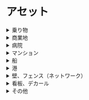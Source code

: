 
# アセット


<details>
<summary>乗り物</summary>

- Kuroneko_yamato（クロネコヤマト運送バン）  
https://steamcommunity.com/sharedfiles/filedetails/?id=516971967

- Sagawa-kyubin-truck(佐川急便)  
https://steamcommunity.com/sharedfiles/filedetails/?id=509675084

- ISUZU FORWARD F-CARGO  
https://steamcommunity.com/sharedfiles/filedetails/?id=1763259197

- FUKUTSU Truck  
https://steamcommunity.com/sharedfiles/filedetails/?id=2017463514

- Truck Ad SEINO [repaint]  
https://steamcommunity.com/sharedfiles/filedetails/?id=636034026

- Seven-eleven-truck(セブンイレブン配送トラック)  
https://steamcommunity.com/sharedfiles/filedetails/?id=509672101

- Daihatsu Hijet Industrial (Prop)  
https://steamcommunity.com/sharedfiles/filedetails/?id=1178515955

- Electric Vehicles Prop Pack  
https://steamcommunity.com/sharedfiles/filedetails/?id=1187929794

- [car] Police car Japan GT-R v2.0(AD)  
https://steamcommunity.com/sharedfiles/filedetails/?id=457451374

- JP Toyota Rental Lease トヨタレンタリース  
https://steamcommunity.com/sharedfiles/filedetails/?id=1588251273

- NISSAN  
https://steamcommunity.com/sharedfiles/filedetails/?id=1846072538

- Mercedes-Benz Dealership (RICO)  
https://steamcommunity.com/sharedfiles/filedetails/?id=1844816885

- Volkswagen Dealership (RICO)  
https://steamcommunity.com/sharedfiles/filedetails/?id=1848557019

- BMW , Audi & luxury cars dealer & petrol station.  
https://steamcommunity.com/sharedfiles/filedetails/?id=1834807672
</details>


<details>
<summary>商業地</summary>

- Strip Mall 2x4  
https://steamcommunity.com/sharedfiles/filedetails/?id=413096429

- 2x1 Kyoto Block #5 (Lv1 HD.Comm)  
https://steamcommunity.com/sharedfiles/filedetails/?id=783047476

- 2x1 Kyoto Block #2 (Lv 1 High Density Commercial)  
https://steamcommunity.com/sharedfiles/filedetails/?id=774696019

- 2x4 Kyoto Block #1 (Lv3 High Density Commercial)  
https://steamcommunity.com/sharedfiles/filedetails/?id=772675995

- 3x2 Kyoto Block #7 (Lv2 HD.Comm)  
https://steamcommunity.com/sharedfiles/filedetails/?id=792513106

- 3x3C Kyoto Block #6 (Lv1 Office)  
https://steamcommunity.com/sharedfiles/filedetails/?id=785825173

- JP Workman  
https://steamcommunity.com/sharedfiles/filedetails/?id=1595836824

- wy-JP-Supermarket  
https://steamcommunity.com/sharedfiles/filedetails/?id=1545673130

- wy-JP-Drugstore-A  
https://steamcommunity.com/sharedfiles/filedetails/?id=1557805388

- マツモトキヨシ  
https://steamcommunity.com/sharedfiles/filedetails/?id=1131283438

- wy-JP-ComplexBuilding-IkHata アイフル、ルノアール  
https://steamcommunity.com/sharedfiles/filedetails/?id=2050745514

- wy-JP-SUKIYA-A  
https://steamcommunity.com/sharedfiles/filedetails/?id=1563567240

- wy-JP-Matsuya-A  
https://steamcommunity.com/sharedfiles/filedetails/?id=1560271960

- wy-JP-Yoshinoya-A  
https://steamcommunity.com/sharedfiles/filedetails/?id=1566061264

- wy-JP-KFC-A  
https://steamcommunity.com/sharedfiles/filedetails/?id=1569114173

- wy-JP-Ohsho-A  
https://steamcommunity.com/sharedfiles/filedetails/?id=1624943356

- wy-JP-Gardening  
https://steamcommunity.com/sharedfiles/filedetails/?id=1542093223

- JP-PhotoGallery  
https://steamcommunity.com/sharedfiles/filedetails/?id=1538046967

- Bento Factory  
https://steamcommunity.com/sharedfiles/filedetails/?id=1663977485

- Hotel 123 Tennoji  
https://steamcommunity.com/sharedfiles/filedetails/?id=1668965804

- Government Building  
https://steamcommunity.com/sharedfiles/filedetails/?id=1538591090

- wy-JP-Dennys-A  
https://steamcommunity.com/sharedfiles/filedetails/?id=1967969783

- wy-JP-Laundry-A  
https://steamcommunity.com/sharedfiles/filedetails/?id=1552227605

- Yodobashi AKIBA  
https://steamcommunity.com/sharedfiles/filedetails/?id=456819394

- Costco (RICO)  
https://steamcommunity.com/sharedfiles/filedetails/?id=875668402

- Subway  
https://steamcommunity.com/sharedfiles/filedetails/?id=743645286

- Seiyu  
https://steamcommunity.com/sharedfiles/filedetails/?id=423575061

- Shimamura  
https://steamcommunity.com/sharedfiles/filedetails/?id=419822464

- Seven-Eleven  
https://steamcommunity.com/sharedfiles/filedetails/?id=413745161

- wy-JP-LAWSON-A  
https://steamcommunity.com/sharedfiles/filedetails/?id=1733845363

- wy-JP-FamilyMart-B  
https://steamcommunity.com/sharedfiles/filedetails/?id=1649556356

- FamilyMart C / ファミリーマート  
https://steamcommunity.com/sharedfiles/filedetails/?id=1858557560

- wy-JP-Ministop-A  
https://steamcommunity.com/sharedfiles/filedetails/?id=1796588329

- wy-JP-DailyYamazaki-A  
https://steamcommunity.com/sharedfiles/filedetails/?id=1911699724

- wy-JP-Panasonic-A  
https://steamcommunity.com/sharedfiles/filedetails/?id=1554616369

- CoCo壱番屋　松屋　すき家　吉野家  
https://steamcommunity.com/sharedfiles/filedetails/?id=2017901712

- [JP]丸亀製麺  
https://steamcommunity.com/sharedfiles/filedetails/?id=1910591939

- JP Corner Building / コーナー用雑居ビル  
https://steamcommunity.com/sharedfiles/filedetails/?id=1820849230

- JP Suburb shop pack 8 / コーナー設置用商店4種  
https://steamcommunity.com/sharedfiles/filedetails/?id=1808616583

- JP Hotel Route inn  
https://steamcommunity.com/sharedfiles/filedetails/?id=1710939781

- JP Johshuya / 上州屋  
https://steamcommunity.com/sharedfiles/filedetails/?id=1849121751

- JP Sugi pharmacy / スギ薬局  
https://steamcommunity.com/sharedfiles/filedetails/?id=1842062073

- Modular Parks Parking  
https://steamcommunity.com/sharedfiles/filedetails/?id=503585005

- Modular Street Parks Parking  
https://steamcommunity.com/sharedfiles/filedetails/?id=504128819

- Active Public Parking - Updated  
https://steamcommunity.com/sharedfiles/filedetails/?id=562598444

- wy-JP-ComplexBuilding-SK  
https://steamcommunity.com/sharedfiles/filedetails/?id=1628176597

- wy-JP_corner_building_1A  
https://steamcommunity.com/sharedfiles/filedetails/?id=1791240106

- wy-JP-LogiThebookstore  
https://steamcommunity.com/sharedfiles/filedetails/?id=1580805082

- wy-JP-RamenHidakaya-A  
https://steamcommunity.com/sharedfiles/filedetails/?id=1577062418

- wy-JP-SuperPotato-Akihabara  
https://steamcommunity.com/sharedfiles/filedetails/?id=1573194640

- wy-JP-BALUKO-Matsunoya-A  
https://steamcommunity.com/sharedfiles/filedetails/?id=1832918414

- wy-JP-McDonalds-A  
https://steamcommunity.com/sharedfiles/filedetails/?id=1549532558

- wy-JP-CoffeeShop  
https://steamcommunity.com/sharedfiles/filedetails/?id=1540727600

- wy-JP-ComplexBuilding-All  
https://steamcommunity.com/sharedfiles/filedetails/?id=2018778244

- wy-JP-CornerBuilding-KS  
https://steamcommunity.com/sharedfiles/filedetails/?id=1742528378

- wy-JP-ComplexBuilding-FENo1  
https://steamcommunity.com/sharedfiles/filedetails/?id=2027391096

- wy-JP-ComplexBuilding-nz11178  
https://steamcommunity.com/sharedfiles/filedetails/?id=2037100898

- wy-JP-KubotianBuildingMaterials  
https://steamcommunity.com/sharedfiles/filedetails/?id=1952270899

- wy-JP-Gardening  
https://steamcommunity.com/sharedfiles/filedetails/?id=1542093223

- JP Corner Building / コーナー用雑居ビル  
https://steamcommunity.com/sharedfiles/filedetails/?id=1820849230

- JP Suburb shop pack 1  
https://steamcommunity.com/sharedfiles/filedetails/?id=1618623309

- JP Suburb shop pack 2  
https://steamcommunity.com/sharedfiles/filedetails/?id=1621223495

- JP Suburb shop pack 3  
https://steamcommunity.com/sharedfiles/filedetails/?id=1621228485

- JP Suburb shop pack 4  
https://steamcommunity.com/sharedfiles/filedetails/?id=1665516715

- JP Suburb shop pack 5  
https://steamcommunity.com/sharedfiles/filedetails/?id=1674700245

- Modular Parks 4x4 Covered Tables  
https://steamcommunity.com/sharedfiles/filedetails/?id=915685348

- Industrial Park Plaza: Williams Industrial Sales and Repair  
https://steamcommunity.com/sharedfiles/filedetails/?id=916471587

- Park&Ride Car Park  
https://steamcommunity.com/sharedfiles/filedetails/?id=465791355

- 商店 A (Japanese Rural Shop A)  
https://steamcommunity.com/sharedfiles/filedetails/?id=1417994603

- RICO Loading dock  
https://steamcommunity.com/sharedfiles/filedetails/?id=1192136989

- Sasebo JP Office WJ-A  
https://steamcommunity.com/sharedfiles/filedetails/?id=1940178708

- Parking  
https://steamcommunity.com/sharedfiles/filedetails/?id=489194471

- Parking  
https://steamcommunity.com/sharedfiles/filedetails/?id=528294016

- Parking  
https://steamcommunity.com/sharedfiles/filedetails/?id=727017939

- Parking  
https://steamcommunity.com/sharedfiles/filedetails/?id=1235464709

- Parking Park 4*3  
https://steamcommunity.com/sharedfiles/filedetails/?id=652521002

- Pvtdragon Parking Lot park  
https://steamcommunity.com/sharedfiles/filedetails/?id=526510448

- Japanese Parking 1x1  
https://steamcommunity.com/sharedfiles/filedetails/?id=955081130

- Japanese Parking 1x2  
https://steamcommunity.com/sharedfiles/filedetails/?id=955174866
</details>


<details>
<summary>病院</summary>

- wy-P-MucunHospital  
https://steamcommunity.com/sharedfiles/filedetails/?id=1840642497

- 墓地 Japanese Cemetery  
https://steamcommunity.com/sharedfiles/filedetails/?id=1379307480
</details>



<details>
<summary>マンション</summary>

- JP Apartment / 日本風アパート3Packs  
https://steamcommunity.com/sharedfiles/filedetails/?id=1963241644

- JP Apartment 4packs / 日本のアパート4種  
https://steamcommunity.com/sharedfiles/filedetails/?id=1938885461

- JP Residential house / 無落雪住宅  
https://steamcommunity.com/sharedfiles/filedetails/?id=1834178021

- Sasebo JP Apartment B  
https://steamcommunity.com/sharedfiles/filedetails/?id=1955652459

- JP Apartment ② / 日本のアパート2種  
https://steamcommunity.com/sharedfiles/filedetails/?id=1950058351

- 日本の商店3種パック  
https://steamcommunity.com/sharedfiles/filedetails/?id=1929684570

- 大和ハイツ  
https://steamcommunity.com/sharedfiles/filedetails/?id=895057737

- JP Apartment with stores / 店舗併設のマンション  
https://steamcommunity.com/sharedfiles/filedetails/?id=2034708299

- jp_re2 (Japanese country house)  
https://steamcommunity.com/sharedfiles/filedetails/?id=1906556374

- jp_re3 (Japanese house)  
https://steamcommunity.com/sharedfiles/filedetails/?id=1910010921

- jp_re4 (Japanese house)  
https://steamcommunity.com/sharedfiles/filedetails/?id=1910010155

- jp_re6~9  
https://steamcommunity.com/sharedfiles/filedetails/?id=1944630800

- jp_re10~13  
https://steamcommunity.com/sharedfiles/filedetails/?id=1995360220

- jp_co1 (Nozawa Building)  
https://steamcommunity.com/sharedfiles/filedetails/?id=1928355606

- jp_apt2a (Apartment)  
https://steamcommunity.com/sharedfiles/filedetails/?id=1913355488

- jp_apt3 (apartment)  
https://steamcommunity.com/sharedfiles/filedetails/?id=1917985266

- Won Won Apartments  
https://steamcommunity.com/sharedfiles/filedetails/?id=630382466

- wy-JP-LnstiuteOfLanguage  
https://steamcommunity.com/sharedfiles/filedetails/?id=1907407312

- Sasebo JP Apartment C  
https://steamcommunity.com/sharedfiles/filedetails/?id=1968188716

- Japanese House A ( 3 Colors )/ 日本の住宅A 3色セット[GROW]   
https://steamcommunity.com/sharedfiles/filedetails/?id=1359264409

- 10A-464D83-2P-V1 (RICO version)  
https://steamcommunity.com/sharedfiles/filedetails/?id=654086847

- 10A-464D83-2P-V2 (RICO Version)  
https://steamcommunity.com/sharedfiles/filedetails/?id=654087642

- Apartments Growable lvl2 4x4  
https://steamcommunity.com/sharedfiles/filedetails/?id=406538067

- wy-JP-Mansions-HA_ABC  
https://steamcommunity.com/sharedfiles/filedetails/?id=1641248197

- wy-JP-Mansions-MB-ABC  
https://steamcommunity.com/sharedfiles/filedetails/?id=1616602144

- wy-JP-Mansions-QJI-AB  
https://steamcommunity.com/sharedfiles/filedetails/?id=1605027461

- JP-Mansions-WL-AB  
https://steamcommunity.com/sharedfiles/filedetails/?id=1825124836

- wy-JP-Mansions-YM-HanaKoganei  
https://steamcommunity.com/sharedfiles/filedetails/?id=1590846860

- wy-JP-Mansions-ND2-AB  
https://steamcommunity.com/sharedfiles/filedetails/?id=1597258379

- School accommodation  
https://steamcommunity.com/sharedfiles/filedetails/?id=1193486698

- Soviet style 5-story Tenement Red/RB  
https://steamcommunity.com/sharedfiles/filedetails/?id=546268754

- Soviet style 5-story Tenement Red/BB  
https://steamcommunity.com/sharedfiles/filedetails/?id=546279817

- NE1A High Residential  
https://steamcommunity.com/sharedfiles/filedetails/?id=1571953025

- NE1B High Residential  
https://steamcommunity.com/sharedfiles/filedetails/?id=1571957218

- NE1C High Residential RICO  
https://steamcommunity.com/sharedfiles/filedetails/?id=1571963441

- RussianSchool  
https://steamcommunity.com/sharedfiles/filedetails/?id=953512735

- Japanese Elementary School  
https://steamcommunity.com/sharedfiles/filedetails/?id=850194031

- Japanese High School  
https://steamcommunity.com/sharedfiles/filedetails/?id=1122832630

- Midsized Elementary School  
https://steamcommunity.com/sharedfiles/filedetails/?id=1205031052
</details>


<details>
<summary>船</summary>

- Container Feeder Ship   
https://steamcommunity.com/sharedfiles/filedetails/?id=842042695
</details>


<details>
<summary>港</summary>

- 4x4 Rusty Warehouse 2 - Growable + RICO  
https://steamcommunity.com/sharedfiles/filedetails/?id=923935112

- Japanese Warehouses 2  
https://steamcommunity.com/sharedfiles/filedetails/?id=912903224

- Container storage stacks - Large pack 2  
https://steamcommunity.com/sharedfiles/filedetails/?id=2024731446  

- Container storage stacks - Large pack 3  
https://steamcommunity.com/sharedfiles/filedetails/?id=2024733461  
　→依存
　- Big Decal Cargo Yard   
　　https://steamcommunity.com/workshop/filedetails/?id=886797091  
　　→依存
　　- Decal Prop Fix  
　　https://steamcommunity.com/workshop/filedetails/?id=767233815  

- Real Containers Prop 9  
https://steamcommunity.com/sharedfiles/filedetails/?id=485530178  

- Real Containers Prop 3  
https://steamcommunity.com/sharedfiles/filedetails/?id=485529348  

- Real Containers Prop 2  
https://steamcommunity.com/sharedfiles/filedetails/?id=485529227  

- Container Terminal  
https://steamcommunity.com/sharedfiles/filedetails/?id=662789868  

- Container stacks - Pack 4 mix  
https://steamcommunity.com/sharedfiles/filedetails/?id=866906159  
　→依存
　- Loading Screen Mod  
　https://steamcommunity.com/workshop/filedetails/?id=667342976  

- Container Rail Cars - Pack 1 シリーズ  
https://steamcommunity.com/workshop/filedetails/?id=854338073

- Automated Stacking Crane   
https://steamcommunity.com/sharedfiles/filedetails/?id=1488264534

- Crane Rails Prop Pack 2: Kearsarge Cranes  
https://steamcommunity.com/sharedfiles/filedetails/?id=1205074380

- Construction Equipment props pack  
https://steamcommunity.com/sharedfiles/filedetails/?id=643183724

- Industrial Pipeline  
https://steamcommunity.com/sharedfiles/filedetails/?id=1377126589

- Container Crane  
https://steamcommunity.com/sharedfiles/filedetails/?id=655270925

- Port Crane Prop A  
https://steamcommunity.com/sharedfiles/filedetails/?id=485528540

- Industial Park with crane  
https://steamcommunity.com/sharedfiles/filedetails/?id=793789210

- Dream Crane [PROP]  
https://steamcommunity.com/sharedfiles/filedetails/?id=485289272

- Animated Gantry Crane  
https://steamcommunity.com/sharedfiles/filedetails/?id=1749098440
　→依存
　Custom Animation Loader (CAL)  
　https://steamcommunity.com/workshop/filedetails/?id=1664509314

</details>


<details>
<summary>壁、フェンス（ネットワーク）</summary>

- Concrete wall - 01  
https://steamcommunity.com/sharedfiles/filedetails/?id=1433216759

- Line Decal Networks  
https://steamcommunity.com/sharedfiles/filedetails/?id=1392183934

</details>


<details>
<summary>看板、デカール</summary>

- Decal Prop Fix  
https://steamcommunity.com/sharedfiles/filedetails/?id=767233815

- 日本全国交通看板55本セット_Traffic Sign 55  
https://steamcommunity.com/sharedfiles/filedetails/?id=1564028010

- Japanese Advertising Boards 10 Pack / 日本の看板広告セット（10個入）  
https://steamcommunity.com/sharedfiles/filedetails/?id=1233106559

- Destroyed Asphalt Decal  
https://steamcommunity.com/sharedfiles/filedetails/?id=1848987728

- Cracks light  
https://steamcommunity.com/sharedfiles/filedetails/?id=775867389

- Cracks dark  
https://steamcommunity.com/sharedfiles/filedetails/?id=775868043

- Big Decal Cracks  
https://steamcommunity.com/sharedfiles/filedetails/?id=767694557

- Big Decal Stains  
https://steamcommunity.com/sharedfiles/filedetails/?id=767695591

- Big Decal More Stains  
https://steamcommunity.com/sharedfiles/filedetails/?id=881628000

- Big Decal More Dirt  
https://steamcommunity.com/sharedfiles/filedetails/?id=894501604

- Theme Decals  
https://steamcommunity.com/sharedfiles/filedetails/?id=895061550

- Roof Surface Networks  
https://steamcommunity.com/sharedfiles/filedetails/?id=1758864319

- Big Decal Mud  
https://steamcommunity.com/sharedfiles/filedetails/?id=874716774

- Small Decal Numbers  
https://steamcommunity.com/sharedfiles/filedetails/?id=885862793

- Expressway joints  
https://steamcommunity.com/sharedfiles/filedetails/?id=1241483031

- Japanese Road Decal - Speed Limit (60)  
https://steamcommunity.com/sharedfiles/filedetails/?id=883965465

- Japanese Road Decal - No U Turn  
https://steamcommunity.com/sharedfiles/filedetails/?id=883962457

- [JPRM] 道路標示 Japan road marking  
https://steamcommunity.com/sharedfiles/filedetails/?id=905057230

- [JPRM] 道路標示２ Japan road marking2  
https://steamcommunity.com/sharedfiles/filedetails/?id=1437278345

- Expressway joints  
https://steamcommunity.com/sharedfiles/filedetails/?id=1241483031

- lane & centre lines (faded)  
https://steamcommunity.com/sharedfiles/filedetails/?id=931849902

- Pile Decals  
https://steamcommunity.com/sharedfiles/filedetails/?id=1157464530

- Theme Decals  
https://steamcommunity.com/sharedfiles/filedetails/?id=895061550

- SKF - Pavement Theme Decals  
https://steamcommunity.com/sharedfiles/filedetails/?id=1295474473

- Big Decal Stains  
https://steamcommunity.com/sharedfiles/filedetails/?id=767695591
</details>


<details>
<summary>その他</summary>

- 日本の警察署 (Japanese police station)  
https://steamcommunity.com/sharedfiles/filedetails/?id=1193421607

- JP Tax office / 税務署  
https://steamcommunity.com/sharedfiles/filedetails/?id=1885357290

</details>
